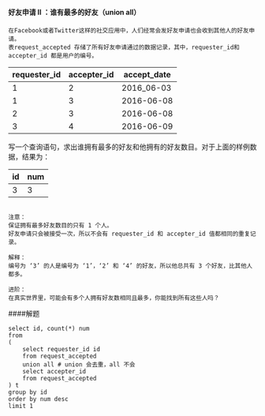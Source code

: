 #### 好友申请 II ：谁有最多的好友（union all）

```text
在Facebook或者Twitter这样的社交应用中，人们经常会发好友申请也会收到其他人的好友申请。
表request_accepted 存储了所有好友申请通过的数据记录，其中，requester_id和accepter_id 都是用户的编号。
```

| requester_id | accepter_id | accept_date|
|--------------|-------------|------------|
| 1            | 2           | 2016_06-03 |
| 1            | 3           | 2016-06-08 |
| 2            | 3           | 2016-06-08 |
| 3            | 4           | 2016-06-09 |

写一个查询语句，求出谁拥有最多的好友和他拥有的好友数目。对于上面的样例数据，结果为：

| id | num |
|----|-----|
| 3  | 3   |

```text

注意：
保证拥有最多好友数目的只有 1 个人。
好友申请只会被接受一次，所以不会有 requester_id 和 accepter_id 值都相同的重复记录。

解释：
编号为 ‘3’ 的人是编号为 ‘1’，‘2’ 和 ‘4’ 的好友，所以他总共有 3 个好友，比其他人都多。

进阶：
在真实世界里，可能会有多个人拥有好友数相同且最多，你能找到所有这些人吗？
```

####解题

```roomsql
select id, count(*) num
from 
(
    select requester_id id
    from request_accepted
    union all # union 会去重，all 不会
    select accepter_id
    from request_accepted
) t
group by id
order by num desc
limit 1
```
